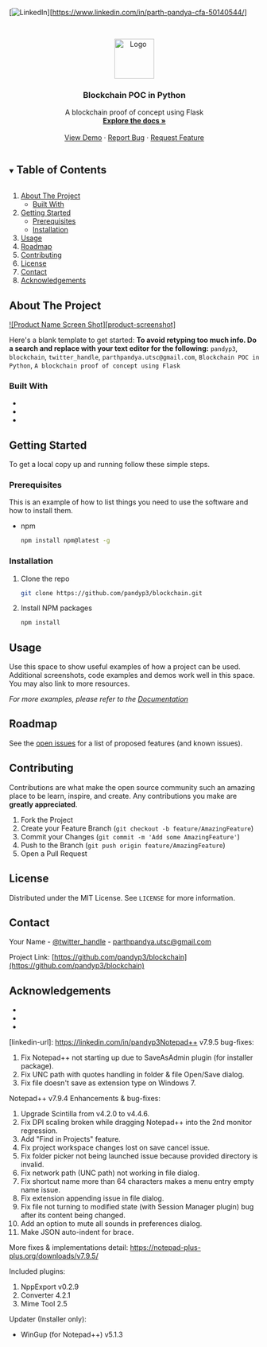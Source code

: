 <!--
*** Thanks for checking out the Best-README-Template. If you have a suggestion
*** that would make this better, please fork the repo and create a pull request
*** or simply open an issue with the tag "enhancement".
*** Thanks again! Now go create something AMAZING! :D
***
***
***
*** To avoid retyping too much info. Do a search and replace for the following:
*** pandyp3, blockchain, twitter_handle, parthpandya.utsc@gmail.com, Blockchain POC in Python, A blockchain proof of concept using Flask
-->



<!-- PROJECT SHIELDS -->
<!--
*** I'm using markdown "reference style" links for readability.
*** Reference links are enclosed in brackets [ ] instead of parentheses ( ).
*** See the bottom of this document for the declaration of the reference variables
*** for contributors-url, forks-url, etc. This is an optional, concise syntax you may use.
*** https://www.markdownguide.org/basic-syntax/#reference-style-links
-->
[![LinkedIn][linkedin-shield]][https://www.linkedin.com/in/parth-pandya-cfa-50140544/]



<!-- PROJECT LOGO -->
<br />
<p align="center">
  <a href="https://github.com/pandyp3/blockchain">
    <img src="images/logo.png" alt="Logo" width="80" height="80">
  </a>

  <h3 align="center">Blockchain POC in Python</h3>

  <p align="center">
    A blockchain proof of concept using Flask
    <br />
    <a href="https://github.com/pandyp3/blockchain"><strong>Explore the docs »</strong></a>
    <br />
    <br />
    <a href="https://github.com/pandyp3/blockchain">View Demo</a>
    ·
    <a href="https://github.com/pandyp3/blockchain/issues">Report Bug</a>
    ·
    <a href="https://github.com/pandyp3/blockchain/issues">Request Feature</a>
  </p>
</p>



<!-- TABLE OF CONTENTS -->
<details open="open">
  <summary><h2 style="display: inline-block">Table of Contents</h2></summary>
  <ol>
    <li>
      <a href="#about-the-project">About The Project</a>
      <ul>
        <li><a href="#built-with">Built With</a></li>
      </ul>
    </li>
    <li>
      <a href="#getting-started">Getting Started</a>
      <ul>
        <li><a href="#prerequisites">Prerequisites</a></li>
        <li><a href="#installation">Installation</a></li>
      </ul>
    </li>
    <li><a href="#usage">Usage</a></li>
    <li><a href="#roadmap">Roadmap</a></li>
    <li><a href="#contributing">Contributing</a></li>
    <li><a href="#license">License</a></li>
    <li><a href="#contact">Contact</a></li>
    <li><a href="#acknowledgements">Acknowledgements</a></li>
  </ol>
</details>



<!-- ABOUT THE PROJECT -->
## About The Project

[![Product Name Screen Shot][product-screenshot]](https://example.com)

Here's a blank template to get started:
**To avoid retyping too much info. Do a search and replace with your text editor for the following:**
`pandyp3`, `blockchain`, `twitter_handle`, `parthpandya.utsc@gmail.com`, `Blockchain POC in Python`, `A blockchain proof of concept using Flask`


### Built With

* []()
* []()
* []()



<!-- GETTING STARTED -->
## Getting Started

To get a local copy up and running follow these simple steps.

### Prerequisites

This is an example of how to list things you need to use the software and how to install them.
* npm
  ```sh
  npm install npm@latest -g
  ```

### Installation

1. Clone the repo
   ```sh
   git clone https://github.com/pandyp3/blockchain.git
   ```
2. Install NPM packages
   ```sh
   npm install
   ```



<!-- USAGE EXAMPLES -->
## Usage

Use this space to show useful examples of how a project can be used. Additional screenshots, code examples and demos work well in this space. You may also link to more resources.

_For more examples, please refer to the [Documentation](https://example.com)_



<!-- ROADMAP -->
## Roadmap

See the [open issues](https://github.com/pandyp3/blockchain/issues) for a list of proposed features (and known issues).



<!-- CONTRIBUTING -->
## Contributing

Contributions are what make the open source community such an amazing place to be learn, inspire, and create. Any contributions you make are **greatly appreciated**.

1. Fork the Project
2. Create your Feature Branch (`git checkout -b feature/AmazingFeature`)
3. Commit your Changes (`git commit -m 'Add some AmazingFeature'`)
4. Push to the Branch (`git push origin feature/AmazingFeature`)
5. Open a Pull Request



<!-- LICENSE -->
## License

Distributed under the MIT License. See `LICENSE` for more information.



<!-- CONTACT -->
## Contact

Your Name - [@twitter_handle](https://twitter.com/twitter_handle) - parthpandya.utsc@gmail.com

Project Link: [https://github.com/pandyp3/blockchain](https://github.com/pandyp3/blockchain)



<!-- ACKNOWLEDGEMENTS -->
## Acknowledgements

* []()
* []()
* []()





<!-- MARKDOWN LINKS & IMAGES -->
<!-- https://www.markdownguide.org/basic-syntax/#reference-style-links -->
[contributors-shield]: https://img.shields.io/github/contributors/pandyp3/repo.svg?style=for-the-badge
[contributors-url]: https://github.com/pandyp3/blockchain/graphs/contributors
[forks-shield]: https://img.shields.io/github/forks/pandyp3/repo.svg?style=for-the-badge
[forks-url]: https://github.com/pandyp3/blockchain/network/members
[stars-shield]: https://img.shields.io/github/stars/pandyp3/repo.svg?style=for-the-badge
[stars-url]: https://github.com/pandyp3/blockchain/stargazers
[issues-shield]: https://img.shields.io/github/issues/pandyp3/repo.svg?style=for-the-badge
[issues-url]: https://github.com/pandyp3/blockchain/issues
[license-shield]: https://img.shields.io/github/license/pandyp3/repo.svg?style=for-the-badge
[license-url]: https://github.com/pandyp3/blockchain/blob/master/LICENSE.txt
[linkedin-shield]: https://img.shields.io/badge/-LinkedIn-black.svg?style=for-the-badge&logo=linkedin&colorB=555
[linkedin-url]: https://linkedin.com/in/pandyp3Notepad++ v7.9.5 bug-fixes:

1.  Fix Notepad++ not starting up due to SaveAsAdmin plugin (for installer package).
2.  Fix UNC path with quotes handling in folder & file Open/Save dialog.
3.  Fix file doesn't save as extension type on Windows 7.


Notepad++ v7.9.4 Enhancements & bug-fixes:

1.  Upgrade Scintilla from v4.2.0 to v4.4.6.
2.  Fix DPI scaling broken while dragging Notepad++ into the 2nd monitor regression.
3.  Add "Find in Projects" feature.
4.	Fix project workspace changes lost on save cancel issue.
5.  Fix folder picker not being launched issue because provided directory is invalid.
6.  Fix network path (UNC path) not working in file dialog.
7.  Fix shortcut name more than 64 characters makes a menu entry empty name issue.
8.  Fix extension appending issue in file dialog.
9.  Fix file not turning to modified state (with Session Manager plugin) bug after its content being changed.
10. Add an option to mute all sounds in preferences dialog.
11. Make JSON auto-indent for brace.

More fixes & implementations detail:
https://notepad-plus-plus.org/downloads/v7.9.5/


Included plugins:

1.  NppExport v0.2.9
2.  Converter 4.2.1
3.  Mime Tool 2.5


Updater (Installer only):

* WinGup (for Notepad++) v5.1.3

